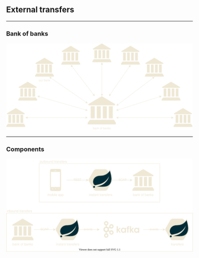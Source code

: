 ## External transfers

------

### Bank of banks
<img src="svg/external/bank-of-banks.svg"/>

------

### Components
<img src="svg/external/components.svg"/>
